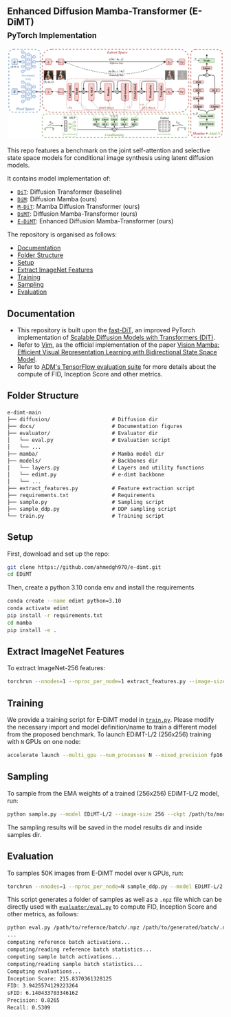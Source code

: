 ## Enhanced Diffusion Mamba-Transformer (E-DiMT)<br><sub>PyTorch Implementation</sub>

![E-DiMT overall architecture](docs/edimt_diag.png)

This repo features a benchmark on the joint self-attention and selective state space models for conditional image synthesis using latent diffusion models.

It contains model implementation of:

* [`DiT`](models/dit.py): Diffusion Transformer (baseline)
* [`DiM`](models/dim.py): Diffusion Mamba (ours)
* [`M-DiT`](models/mdit.py): Mamba Diffusion Transformer (ours)
* [`DiMT`](models/dimt.py):  Diffusion Mamba-Transformer (ours)
* [`E-DiMT`](models/edimt.py):  Enhanced Diffusion Mamba-Transformer (ours)

The repository is organised as follows:
  * [Documentation](#documentation)
  * [Folder Structure](#folder-structure)
  * [Setup](#setup)
  * [Extract ImageNet Features](#extract-imagenet-features)
  * [Training](#training)
  * [Sampling](#sampling)
  * [Evaluation](#evaluation) 
 
## Documentation
* This repository is built upon the [fast-DiT](https://github.com/chuanyangjin/fast-DiT), an improved PyTorch implementation of [Scalable Diffusion Models with Transformers (DiT)](https://openaccess.thecvf.com/content/ICCV2023/papers/Peebles_Scalable_Diffusion_Models_with_Transformers_ICCV_2023_paper.pdf).
* Refer to [Vim](https://github.com/hustvl/Vim), as the official implementation of the paper [Vision Mamba: Efficient Visual Representation Learning with Bidirectional State Space Model](https://arxiv.org/abs/2401.09417).
* Refer to [ADM's TensorFlow evaluation suite](https://github.com/openai/guided-diffusion/tree/main/evaluations) for more details about the compute of FID, Inception Score and other metrics.

## Folder Structure
``` 
e-dimt-main
├── diffusion/                    # Diffusion dir
├── docs/                         # Documentation figures
├── evaluator/                    # Evaluator dir
│   └── eval.py                   # Evaluation script
│   └── ...                 
├── mamba/                        # Mamba model dir
├── models/                       # Backbones dir
│   └── layers.py                 # Layers and utility functions
│   └── edimt.py                  # e-dimt backbone
│   └── ...                 
├── extract_features.py           # Feature extraction script
├── requirements.txt              # Requirements
├── sample.py                     # Sampling script 
├── sample_ddp.py                 # DDP sampling script
└── train.py                      # Training script
```

## Setup

First, download and set up the repo:

```bash
git clone https://github.com/ahmedgh970/e-dimt.git
cd EDiMT
```

Then, create a python 3.10 conda env and install the requirements

```bash
conda create --name edimt python=3.10
conda activate edimt
pip install -r requirements.txt
cd mamba
pip install -e .
```

## Extract ImageNet Features

To extract ImageNet-256 features:

```bash
torchrun --nnodes=1 --nproc_per_node=1 extract_features.py --image-size 256 --data-path /path/to/imagenet256 --features-path /path/to/store/features
```

## Training
We provide a training script for E-DiMT model in [`train.py`](train.py). Please modify the necessary import and model definition/name to train a different model from the proposed benchmark.
To launch EDiMT-L/2 (256x256) training with `N` GPUs on one node:

```bash
accelerate launch --multi_gpu --num_processes N --mixed_precision fp16 train.py --model EDiMT-L/2  --image-size 256 --features-path /path/to/store/features
```

## Sampling

To sample from the EMA weights of a trained (256x256) EDiMT-L/2 model, run:

```bash
python sample.py --model EDiMT-L/2 --image-size 256 --ckpt /path/to/model.pt
```

The sampling results will be saved in the model results dir and inside samples dir.

## Evaluation

To samples 50K images from E-DiMT model over `N` GPUs, run:

```bash
torchrun --nnodes=1 --nproc_per_node=N sample_ddp.py --model EDiMT-L/2 --num-fid-samples 50000
```

This script  generates a folder of samples as well as a `.npz` file which can be directly used with [`evaluator/eval.py`](evaluator/eval.py) to compute FID, Inception Score and other metrics, as follows:

```bash
python eval.py /path/to/refernce/batch/.npz /path/to/generated/batch/.npz
...
computing reference batch activations...
computing/reading reference batch statistics...
computing sample batch activations...
computing/reading sample batch statistics...
Computing evaluations...
Inception Score: 215.8370361328125
FID: 3.9425574129223264
sFID: 6.140433703346162
Precision: 0.8265
Recall: 0.5309
```